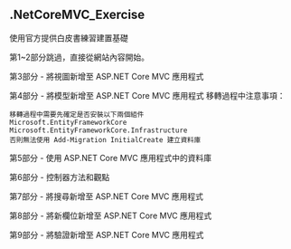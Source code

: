 ## .NetCoreMVC_Exercise
使用官方提供白皮書練習建置基礎

第1~2部分跳過，直接從網站內容開始。

第3部分 - 將視圖新增至 ASP.NET Core MVC 應用程式

第4部分 - 將模型新增至 ASP.NET Core MVC 應用程式
  移轉過程中注意事項：

   ```
   移轉過程中需要先確定是否安裝以下兩個組件
   Microsoft.EntityFrameworkCore
   Microsoft.EntityFrameworkCore.Infrastructure
   否則無法使用 Add-Migration InitialCreate 建立資料庫
   ```

第5部分 - 使用 ASP.NET Core MVC 應用程式中的資料庫

第6部分 - 控制器方法和觀點

第7部分 - 將搜尋新增至 ASP.NET Core MVC 應用程式

第8部分 - 將新欄位新增至 ASP.NET Core MVC 應用程式

第9部分 - 將驗證新增至 ASP.NET Core MVC 應用程式